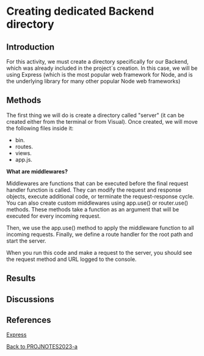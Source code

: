 # Creating dedicated Backend directory

## Introduction

For this activity, we must create a directory specifically for our Backend, which was already included in the project´s creation. In this case, we will be using Express (which is the most popular web framework for Node, and is the underlying library for many other popular Node web frameworks)

## Methods

The first thing we will do is create a directory called "server" (it can be created either from the terminal or from Visual). Once created, we will move the following files inside it:
 - bin.
 - routes.
 - views.
 - app.js.

**What are middlewares?**

Middlewares are functions that can be executed before the final request handler function is called. They can modify the request and response objects, execute additional code, or terminate the request-response cycle.
You can also create custom middlewares using app.use() or router.use() methods. These methods take a function as an argument that will be executed for every incoming request.

Then, we use the app.use() method to apply the middleware function to all incoming requests. Finally, we define a route handler for the root path and start the server.

When you run this code and make a request to the server, you should see the request method and URL logged to the console.

## Results

## Discussions
## References

[Express](https://developer.mozilla.org/es/docs/Learn/Server-side/Express_Nodejs/Introduction)

[Back to PROJNOTES2023-a](https://github.com/AlexisFlo/PROJNOTES-2023a)